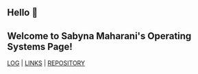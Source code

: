 ## Hello 👋 
## Welcome to Sabyna Maharani's Operating Systems Page!

[LOG](TXT/mylog.txt) | [LINKS](LINKS/) | [REPOSITORY](https://github.com/sabynn/os212)
